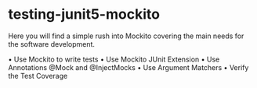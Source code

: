 # testing-junit5-mockito

Here you will find a simple rush into Mockito covering the main needs for the software development.

• Use Mockito to write tests 
• Use Mockito JUnit Extension
• Use Annotations @Mock and @InjectMocks • Use Argument Matchers
• Verify the Test Coverage
 
